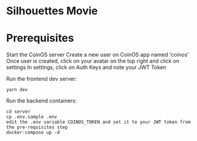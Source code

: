 # Silhouettes Movie

# Prerequisites
Start the CoinOS server
    Create a new user on CoinOS app named 'coinos'
    Once user is created, click on your avatar on the top right and click on settings
    In settings, click on Auth Keys and note your JWT Token



Run the frontend dev server:

    yarn dev

Run the backend containers:

    cd server
    cp .env.sample .env
    edit the .env variable COINOS_TOKEN and set it to your JWT token from the pre-requisites step
    docker-compose up -d

